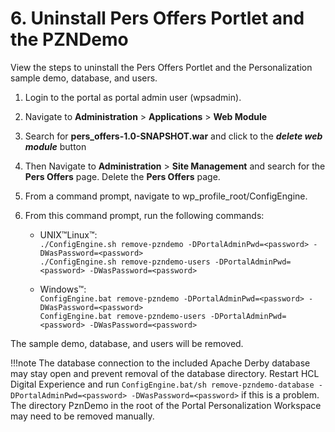# 6. Uninstall Pers Offers Portlet and the PZNDemo

View the steps to uninstall the Pers Offers Portlet and the Personalization sample demo, database, and users.

1. Login to the portal as portal admin user (wpsadmin).

2. Navigate to **Administration** > **Applications** > **Web Module**

3. Search for **pers_offers-1.0-SNAPSHOT.war** and click to the ***delete web module*** button

4. Then Navigate to **Administration** > **Site Management** and search for the **Pers Offers** page. Delete the **Pers Offers** page.

5. From a command prompt, navigate to wp_profile_root/ConfigEngine.

6. From this command prompt, run the following commands:

    - UNIX™Linux™:  
        `./ConfigEngine.sh remove-pzndemo -DPortalAdminPwd=<password> -DWasPassword=<password>`  
        `./ConfigEngine.sh remove-pzndemo-users -DPortalAdminPwd=<password> -DWasPassword=<password>`  

    - Windows™:  
        `ConfigEngine.bat remove-pzndemo -DPortalAdminPwd=<password> -DWasPassword=<password>`  
        `ConfigEngine.bat remove-pzndemo-users -DPortalAdminPwd=<password> -DWasPassword=<password>`  

The sample demo, database, and users will be removed.

!!!note
    The database connection to the included Apache Derby database may stay open and prevent removal of the database directory. Restart HCL Digital Experience and run `ConfigEngine.bat/sh remove-pzndemo-database -DPortalAdminPwd=<password> -DWasPassword=<password>` if this is a problem. The directory PznDemo in the root of the Portal Personalization Workspace may need to be removed manually.